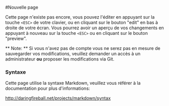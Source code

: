 #Nouvelle page

Cette page n'existe pas encore, vous pouvez l'éditer en appuyant sur la touche ```<ESC>``` de votre clavier, ou en cliquant sur le bouton "edit" en bas à droite de votre écran. Vous pourrez avoir un aperçu de vos changements en appuyant à nouveau sur la touche ```<ESC>``` ou en cliquant sur le bouton "preview".

** Note: ** Si vous n'avez pas de compte vous ne serez pas en mesure de sauvegarder vos modifications, veuillez demander un accès à un administrateur **ou** proposer les modifications via Git.


### Syntaxe
Cette page utilise la syntaxe Markdown, veuillez vous référer à la documentation pour plus d'informations:

http://daringfireball.net/projects/markdown/syntax